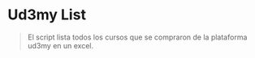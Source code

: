 # Ud3my List
> El script lista todos los cursos que se compraron de la plataforma ud3my en un excel.
